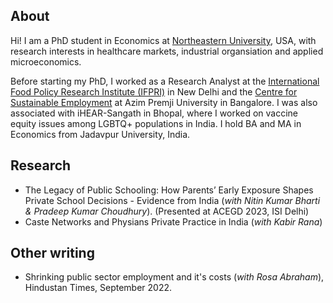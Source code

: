 ## About
Hi! I am a PhD student in Economics at [Northeastern University](https://www.northeastern.edu/), USA, with research interests in healthcare markets, industrial organsiation and applied microeconomics. 

Before starting my PhD, I worked as a Research Analyst at the [International Food Policy Research Institute (IFPRI)](https://www.ifpri.org/) in New Delhi and the [Centre for Sustainable Employment](https://azimpremjiuniversity.edu.in/cse) at Azim Premji University in Bangalore. I was also associated with iHEAR-Sangath in Bhopal, where I worked on vaccine equity issues among LGBTQ+ populations in India. I hold BA and MA in Economics from Jadavpur University, India.

## Research
- The Legacy of Public Schooling: How Parents’ Early Exposure Shapes Private School Decisions - Evidence from India (_with Nitin Kumar Bharti & Pradeep Kumar Choudhury_). (Presented at ACEGD 2023, ISI Delhi)
- Caste Networks and Physians Private Practice in India (_with Kabir Rana_)

## Other writing
- Shrinking public sector employment and it's costs (_with Rosa Abraham_), Hindustan Times, September 2022.
